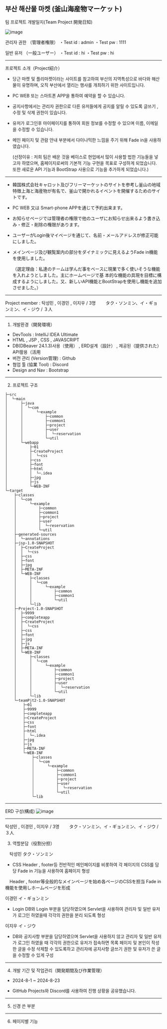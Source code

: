 부산 해산물 마켓 (釜山海産物マーケット)
-----------------------------------------------------------------------------------------------------------

팀 프로젝트 개발일지(Team Project 開発日知)　


![image](https://github.com/user-attachments/assets/0cc6191b-ee60-43b5-9660-dca814e5bfba)

관리자 권한 （管理者権限）
・Test id : admin
・Test pw : 1111

일반 유저  （一般ユーザー）
・Test id : hi
・Test pw : hi

-----------------------------------------------------------------------------------------------------------
프로젝트 소개（Project紹介）

- 당근 마켓 및 플리마켓이라는 사이트를 참고하여 부산의 지역특성으로 바다와 해산물이 유명하며, 오직 부산에서 열리는 행사를 개최하기 위한 사이트입니다.
- PC WEB 또는 스마트폰 APP을 통하여 예약을 할 수 있습니다.
- 공지사항에서는 관리자 권한으로 다른 유저들에게 공지를 알릴 수 있도록 글쓰기 , 수정 및 삭제 권한이 있습니다.
- 유저가 로그인후 마이페이지를 통하여 회원 정보를 수정할 수 있으며 이름, 이메일을 수정할 수 있습니다. 
- 메인 페이지 및 관람 안내 부분에서 다이나믹한 느낌을 주기 위해 Fade in을 사용하였습니다.
  
  (선정이유 : 저희 팀은 배운 것을 베이스로 현업에서 많이 사용할 법한 기능들을 넣고자 하였으며, 홈페이지로써의 기본적
  기능 구현을 목표로 구성하게 되었습니다. 또한 새로운 API 기능과 BootStrap 사용으로 기능을 추가하게 되었습니다.)
------

- 韓国株式会社キャロット及びフリーマーケットのサイトを参考し釜山の地域特徴上海と海産物が有名で、釜山で開かれるイベントを開催するためのサイトです。
- PC WEB 又は Smart-phone APPを通じて予約出来ます。
- お知らせページでは管理者の権限で他のユーザにお知らせ出来るよう書き込み・修正・削除の権限があります。
- ユーザーがLogin後マイページを通じて、名前・メールアドレスが修正可能にしました。
- メインページ及び観覧案内の部分をダイナミックに見えるようFade in機能を使用しました。
  
  （選定理由：私達のチームは学んだ事をベースに現業で多く使いそうな機能を入れようとしました。主にホームページで基 
   本的な機能の具現を目標に構成するようにしました。又、新しいAPI機能とBootStrapを使用し機能を追加させました。） 
-----------------------------------------------------------------------------------------------------------

   Project member : 탁성민 , 이경민 , 이지우 / 3명　
  　タク・ソンミン、イ・ギョンミン、イ・ジウ / ３人

----
1. 개발환경（開発環境）

 - DevTools : IntelliJ IDEA Ultimate
 -  HTML , JSP , CSS , JAVASCRIPT
 -  DB(DBeaver 24.1.3)사용（使用） , ERD설계（設計） , 제공된（提供された） API활용（活用
 - 버전 관리 (Version管理) : Github
 - 협업 툴 (協業 Tool) : Discord
 - Design and Nav : Bootstrap
   
-----------------------------
2. 프로젝트 구조
```
├─src
│  └─main
│      ├─java
│      │  └─com
│      │      └─example
│      │          ├─common
│      │          ├─common1
│      │          ├─project
│      │          ├─user
│      │          │  └─reservation
│      │          └─util
│      └─webapp
│          ├─01
│          ├─CreateProject
│          │  └─css
│          ├─css
│          ├─font
│          ├─html
│          │  └─.idea
│          ├─jpg
│          ├─js
│          └─WEB-INF
└─target
    ├─classes
    │  └─com
    │      └─example
    │          ├─common
    │          ├─common1
    │          ├─project
    │          ├─user
    │          │  └─reservation
    │          └─util
    ├─generated-sources
    │  └─annotations
    ├─jsp-1.0-SNAPSHOT
    │  ├─CreateProject
    │  │  └─css
    │  ├─css
    │  ├─font
    │  ├─jpg
    │  ├─META-INF
    │  └─WEB-INF
    │      ├─classes
    │      │  └─com
    │      │      └─example
    │      │          ├─common
    │      │          ├─common1
    │      │          └─util
    │      └─lib
    ├─Project-1.0-SNAPSHOT
    │  ├─9999
    │  ├─completeapp
    │  ├─CreateProject
    │  │  └─css
    │  ├─css
    │  ├─font
    │  ├─jpg
    │  ├─js
    │  ├─META-INF
    │  └─WEB-INF
    │      ├─classes
    │      │  └─com
    │      │      └─example
    │      │          ├─common
    │      │          ├─common1
    │      │          ├─project
    │      │          ├─user
    │      │          │  └─reservation
    │      │          └─util
    │      └─lib
    └─teamPjt2-1.0-SNAPSHOT
        ├─01
        ├─9999
        ├─completeapp
        ├─CreateProject
        ├─css
        ├─font
        ├─html
        │  └─.idea
        ├─jpg
        ├─js
        ├─META-INF
        └─WEB-INF
            ├─classes
            │  └─com
            │      └─example
            │          ├─common
            │          ├─common1
            │          ├─project
            │          ├─user
            │          │  └─reservation
            │          └─util
            └─lib

```
-----------
ERD 구성(構成)
![image](https://github.com/user-attachments/assets/fed0b1a9-072d-4e9c-a06a-05fe60675863)





----------
탁성민 , 이경민 , 이지우 / 3명　
  　タク・ソンミン、イ・ギョンミン、イ・ジウ / ３人
   
3. 역할분담（役割分担）
   
　탁성민 タク・ソンミン
- CSS
  Header , footer등 전반적인 메인페이지를 비롯하여 각 페이지의 CSS를 담당
  Fade in 기능을 사용하여 홈페이지 형성

　Header , footer等全般的なメインページを始め各ページのCSSを担当
  Fade in　機能を使用しホームページを形成

  이경민 イ・ギョンミン
- Login
  DB와 Login 부분을 담당하였으며 Servlet을 사용하여 관리자 및 일반 유저가 로그인 하였을때
  각각의 권한을 분리 되도록 형성

 이지우 イ・ジウ
- DB와 공지사항 부분을 담당하였으며 Servlet을 사용하지 않고 관리자 및 일반 유저가 로그인 하였을 
 때 각각의 권한으로 유저가 접속하면 목록 페이지 및 본인이 작성한 글을 수정 삭제할 수 있도록하고 
 관리자에 공지사항 글쓰기 권한 및 유저가 쓴 글을 수정할 수 있게 구성     




----------
4. 개발 기간 및 작업관리（開発期間及び作業管理）

- 2024-8-1 ~ 2024-8-23 

- GitHub Projects와 Discord를 사용하여 진행 상황을 공유했습니다.

------------
5. 신경 쓴 부분



 --------
 6. 페이지별 기능

